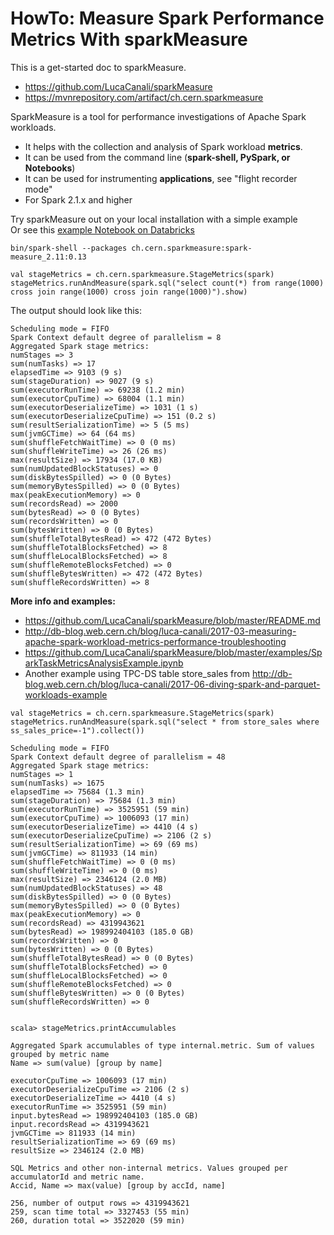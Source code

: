 # HowTo: Measure Spark Performance Metrics With sparkMeasure
This is a get-started doc to sparkMeasure.
  * https://github.com/LucaCanali/sparkMeasure
  * https://mvnrepository.com/artifact/ch.cern.sparkmeasure

SparkMeasure is a tool for performance investigations of Apache Spark workloads.   
  * It helps with the collection and analysis of Spark workload **metrics**.
  * It can be used from the command line (**spark-shell, PySpark, or Notebooks**)
  * It can be used for instrumenting **applications**, see "flight recorder mode"
  * For Spark 2.1.x and higher

   
Try sparkMeasure out on your local installation with a simple example   
Or see this [example Notebook on Databricks](https://databricks-prod-cloudfront.cloud.databricks.com/public/4027ec902e239c93eaaa8714f173bcfc/2061385495597958/2729765977711377/442806354506758/latest.html)


```
bin/spark-shell --packages ch.cern.sparkmeasure:spark-measure_2.11:0.13

val stageMetrics = ch.cern.sparkmeasure.StageMetrics(spark) 
stageMetrics.runAndMeasure(spark.sql("select count(*) from range(1000) cross join range(1000) cross join range(1000)").show)
```


The output should look like this:
```
Scheduling mode = FIFO
Spark Context default degree of parallelism = 8
Aggregated Spark stage metrics:
numStages => 3
sum(numTasks) => 17
elapsedTime => 9103 (9 s)
sum(stageDuration) => 9027 (9 s)
sum(executorRunTime) => 69238 (1.2 min)
sum(executorCpuTime) => 68004 (1.1 min)
sum(executorDeserializeTime) => 1031 (1 s)
sum(executorDeserializeCpuTime) => 151 (0.2 s)
sum(resultSerializationTime) => 5 (5 ms)
sum(jvmGCTime) => 64 (64 ms)
sum(shuffleFetchWaitTime) => 0 (0 ms)
sum(shuffleWriteTime) => 26 (26 ms)
max(resultSize) => 17934 (17.0 KB)
sum(numUpdatedBlockStatuses) => 0
sum(diskBytesSpilled) => 0 (0 Bytes)
sum(memoryBytesSpilled) => 0 (0 Bytes)
max(peakExecutionMemory) => 0
sum(recordsRead) => 2000
sum(bytesRead) => 0 (0 Bytes)
sum(recordsWritten) => 0
sum(bytesWritten) => 0 (0 Bytes)
sum(shuffleTotalBytesRead) => 472 (472 Bytes)
sum(shuffleTotalBlocksFetched) => 8
sum(shuffleLocalBlocksFetched) => 8
sum(shuffleRemoteBlocksFetched) => 0
sum(shuffleBytesWritten) => 472 (472 Bytes)
sum(shuffleRecordsWritten) => 8
```

**More info and examples:**
  * https://github.com/LucaCanali/sparkMeasure/blob/master/README.md
  * http://db-blog.web.cern.ch/blog/luca-canali/2017-03-measuring-apache-spark-workload-metrics-performance-troubleshooting
  * https://github.com/LucaCanali/sparkMeasure/blob/master/examples/SparkTaskMetricsAnalysisExample.ipynb
  * Another example using TPC-DS table store_sales from http://db-blog.web.cern.ch/blog/luca-canali/2017-06-diving-spark-and-parquet-workloads-example

```
val stageMetrics = ch.cern.sparkmeasure.StageMetrics(spark)
stageMetrics.runAndMeasure(spark.sql("select * from store_sales where ss_sales_price=-1").collect())

Scheduling mode = FIFO
Spark Context default degree of parallelism = 48
Aggregated Spark stage metrics:
numStages => 1
sum(numTasks) => 1675
elapsedTime => 75684 (1.3 min)
sum(stageDuration) => 75684 (1.3 min)
sum(executorRunTime) => 3525951 (59 min)
sum(executorCpuTime) => 1006093 (17 min)
sum(executorDeserializeTime) => 4410 (4 s)
sum(executorDeserializeCpuTime) => 2106 (2 s)
sum(resultSerializationTime) => 69 (69 ms)
sum(jvmGCTime) => 811933 (14 min)
sum(shuffleFetchWaitTime) => 0 (0 ms)
sum(shuffleWriteTime) => 0 (0 ms)
max(resultSize) => 2346124 (2.0 MB)
sum(numUpdatedBlockStatuses) => 48
sum(diskBytesSpilled) => 0 (0 Bytes)
sum(memoryBytesSpilled) => 0 (0 Bytes)
max(peakExecutionMemory) => 0
sum(recordsRead) => 4319943621
sum(bytesRead) => 198992404103 (185.0 GB)
sum(recordsWritten) => 0
sum(bytesWritten) => 0 (0 Bytes)
sum(shuffleTotalBytesRead) => 0 (0 Bytes)
sum(shuffleTotalBlocksFetched) => 0
sum(shuffleLocalBlocksFetched) => 0
sum(shuffleRemoteBlocksFetched) => 0
sum(shuffleBytesWritten) => 0 (0 Bytes)
sum(shuffleRecordsWritten) => 0


scala> stageMetrics.printAccumulables

Aggregated Spark accumulables of type internal.metric. Sum of values grouped by metric name
Name => sum(value) [group by name]

executorCpuTime => 1006093 (17 min)
executorDeserializeCpuTime => 2106 (2 s)
executorDeserializeTime => 4410 (4 s)
executorRunTime => 3525951 (59 min)
input.bytesRead => 198992404103 (185.0 GB)
input.recordsRead => 4319943621
jvmGCTime => 811933 (14 min)
resultSerializationTime => 69 (69 ms)
resultSize => 2346124 (2.0 MB)

SQL Metrics and other non-internal metrics. Values grouped per accumulatorId and metric name.
Accid, Name => max(value) [group by accId, name]

256, number of output rows => 4319943621
259, scan time total => 3327453 (55 min)
260, duration total => 3522020 (59 min)

```


